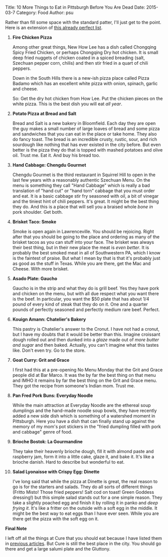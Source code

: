 Title: 10 More Things to Eat in Pittsburgh Before You Are Dead
Date: 2015-03-7
Category: Food
Author: psu

Rather than fill some space with the standard patter, I'll just get to the point. Here is an extension of <a href="http://mutable-states.com/10-things-to-eat-in-pittsburgh-before-you-are-dead.html">this already perfect list</a>.

1. **Fire Chicken Pizza**

	Among other great things, New How Lee has a dish called Chongqing Spicy Fried Chicken, or perhaps Chongqing Dry hot chicken. It is small deep fried nuggets of chicken coated in a spiced breading (salt, Szechuan pepper corn, chilis) and then stir fried in a quart of chili peppers. 

	Down in the South Hills there is a new-ish pizza place called Pizza Badamo which has an excellent white pizza with onion, spinach, garlic and cheese.

	So: Get the dry hot chicken from How Lee. Put the chicken pieces on the white pizza. This is the best dish you will eat *all year*.

2. **Potato Pizza at Bread and Salt**

	Bread and Salt is a new bakery in Bloomfield. Each day they are open the guy makes a small number of large loaves of bread and some pizza and sandwiches that you can eat in the place or take home. They also do fancy toast. The bread is an incredible crusty, rustic, sour, and rich sourdough like nothing that has ever existed in the city before. But even better is the pizza they do that is topped with mashed potatoes and olive oil. Trust me. Eat it. And buy his bread too.

3. **Hand Cabbage: Chengdu Gourmet**

	Chengdu Gourmet is the third restaurant in Squirrel Hill to open in the last few years with a reasonably authentic Szechuan Menu. On the menu is something they call "Hand Cabbage" which is really a bad translation of "hand cut" or "hand torn" cabbage that you must order and eat. It is a basic cabbage stir fry seasoned with oil, a bit of vinegar and the tiniest hint of chili peppers. It's great. It might be the best thing they do. And this is a place that will sell you a braised whole *bone in* pork shoulder. Get both.

4. **Brisket Taco: Smoke**

	Smoke is open again in Lawrenceville. You should be rejoicing. Right after that you should be going to the place and ordering as many of the brisket tacos as you can stuff into your face. The brisket was always their best thing, but in their new place the meat is *even better*. It is probably the best smoked meat in all of Southwestern PA, which I know is the faintest of praise. But what I mean by that is that it's probably just as good as the stuff in Texas. While you are there, get the Mac and Cheese. With more brisket.

5. **Asado Plate: Gaucho**

	Gaucho is in the strip and what they do is grill beef. Yes they have pork and chicken on the menu, but with all due respect what you want there is the beef. In particular, you want the $50 plate that has about 1/4 pound of every kind of steak that they do on it. One and a quarter pounds of perfectly seasoned and perfectly medium rare beef. Perfect.

6. **Kouign Amann: Chatelier's Bakery**

	This pastry is Chatelier's answer to the Cronut. I have not had a cronut, but I have my doubts that it would be better than this. Imagine croissant dough rolled out and then dunked into a *glaze* made out of *more butter and sugar* and then baked. Actually, you can't imagine what this tastes like. Don't even try. Go to the store.

7. **Goat Curry: Grit and Grace**

	I first had this at a pre-opening No Menu Monday that the Grit and Grace people did at Bar Marco. It was the by far the best thing on that menu and IMHO it remains by far the best thing on the Grit and Grace menu. They got the recipe from someone's Indian mom. Trust me.

8. **Pan Fred Pork Buns: Everyday Noodle**

	While the main attraction at Everyday Noodle are the ethereal soup dumplings and the hand-made noodle soup bowls, they have recently added a new side dish which is something of a watershed moment in Pittsburgh. Here you have a dish that can finally stand up against the memory of my mom's pot stickers in the "fried dumpling filled with pork and cabbage" genre of food.

9. **Brioche Bostok: La Gourmandine**

	They take their heavenly brioche dough, fill it with almond paste and raspberry jam, form it into a little cake, glaze it, and bake it. It's like a brioche danish. Hard to describe but wonderful to eat.

10. **Salad Lyonaisse with Crispy Egg: Dinette**

	I've long said that while the pizza at Dinette is great, the real reason to go is for the starters and salads. They do all sorts of different things (Fritto Misto! Those fried peppers! Salt cod on toast! Green Goddess dressing!) but this simple salad stands out for a one simple reason. They take a slightly poached egg and finish it by rolling it in panko and *deep frying it*. It's like a fritter on the outside with a soft egg in the middle. It might be the best way to eat eggs than I have ever seen. While you are there get the pizza with the soft egg on it.
	
**Final Note** 

I left off all the things at Cure that you should eat because I have listed them in <a href="http://mutable-states.com/ten-places-to-eat-in-pittsburgh-2013.html">previous articles</a>. But Cure is still the best place in the city. You should go there and get a large salumi plate and the Gluttony.


